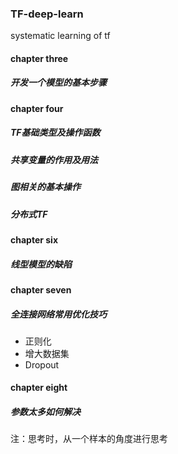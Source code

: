 ### TF-deep-learn
systematic learning of tf

#### chapter three
##### 开发一个模型的基本步骤
#### chapter four
##### TF基础类型及操作函数
##### 共享变量的作用及用法
##### 图相关的基本操作
##### 分布式TF

#### chapter six
##### 线型模型的缺陷

#### chapter seven
##### 全连接网络常用优化技巧
- 正则化
- 增大数据集
- Dropout

#### chapter eight
##### 参数太多如何解决

注：思考时，从一个样本的角度进行思考


